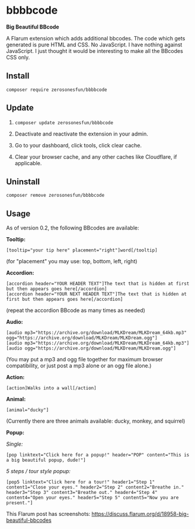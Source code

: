# bbbbcode
**Big Beautiful BBcode**

A Flarum extension which adds additional bbcodes. The code which gets generated is pure HTML and CSS. No JavaScript. I have nothing against JavaScript. I just thought it would be interesting to make all the BBcodes CSS only.

## Install

`composer require zerosonesfun/bbbbcode`

## Update

1) `composer update zerosonesfun/bbbbcode`

2) Deactivate and reactivate the extension in your admin.

3) Go to your dashboard, click tools, click clear cache.

4) Clear your browser cache, and any other caches like Cloudflare, if applicable.

## Uninstall

`composer remove zerosonesfun/bbbbcode`

## Usage

As of version 0.2, the following BBcodes are available:

**Tooltip:** 

`[tooltip="your tip here" placement="right"]word[/tooltip]`

(for "placement" you may use: top, bottom, left, right)

**Accordion:**
~~~
[accordion header="YOUR HEADER TEXT"]The text that is hidden at first but then appears goes here[/accordion]
[accordion header="YOUR NEXT HEADER TEXT"]The text that is hidden at first but then appears goes here[/accordion]
~~~
(repeat the accordion BBcode as many times as needed)

**Audio:**
~~~
[audio mp3="https://archive.org/download/MLKDream/MLKDream_64kb.mp3" ogg="https://archive.org/download/MLKDream/MLKDream.ogg"]
[audio mp3="https://archive.org/download/MLKDream/MLKDream_64kb.mp3"]
[audio ogg="https://archive.org/download/MLKDream/MLKDream.ogg"]
~~~
(You may put a mp3 and ogg file together for maximum browser compatibility, or just post a mp3 alone or an ogg file alone.)

**Action:** 

`[action]Walks into a wall[/action]`

**Animal:** 

`[animal="ducky"]`

(Currently there are three animals available: ducky, monkey, and squirrel)

**Popup:** 

*Single:*

`[pop linktext="Click here for a popup!" header="POP" content="This is a big beautiful popup, dude!"]`

*5 steps / tour style popup:*
~~~
[pop5 linktext="Click here for a tour!" header1="Step 1" content1="Close your eyes." header2="Step 2" content2="Breathe in." header3="Step 3" content3="Breathe out." header4="Step 4" content4="Open your eyes." header5="Step 5" content5="Now you are present."]
~~~
This Flarum post has screenshots: https://discuss.flarum.org/d/18958-big-beautiful-bbcodes
